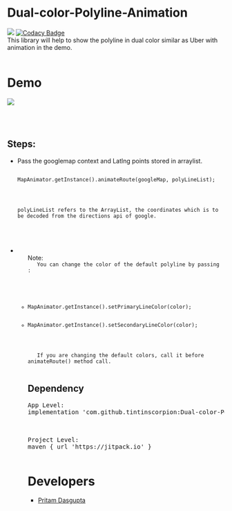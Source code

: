 # Dual-color-Polyline-Animation
[![](https://jitpack.io/v/tintinscorpion/CarMarker-Animation.svg)](https://jitpack.io/#tintinscorpion/CarMarker-Animation)
[![Codacy Badge](https://api.codacy.com/project/badge/Grade/87fcbb61c5a147319acab663ae64815e)](https://www.codacy.com/app/tintinscorpion/Dual-color-Polyline-Animation?utm_source=github.com&amp;utm_medium=referral&amp;utm_content=tintinscorpion/Dual-color-Polyline-Animation&amp;utm_campaign=Badge_Grade)
<br>
This library will help to show the polyline in dual color similar as Uber with animation in the demo. 
<br><br>
# Demo
<img src="https://github.com/tintinscorpion/Dual-color-Polyline-Animation/blob/master/polylinegif.gif"/>

<br><br>

## Steps:
<UL>
<LI>Pass the googlemap context and Latlng points stored in arraylist.
<pre>
<code>
<LI>MapAnimator.getInstance().animateRoute(googleMap, polyLineList);
</LI>
<br><br>
polyLineList refers to the ArrayList<LatLng>, the coordinates which is to be decoded from the directions api of google.
</code>
</pre>
</LI>
 <br><br>
 <LI>
  <ul>Note:
   <code>
   You can change the color of the default polyline by passing :
   <br><br>
   
   <LI>MapAnimator.getInstance().setPrimaryLineColor(color);</LI>
   <LI>MapAnimator.getInstance().setSecondaryLineColor(color);</LI>
   <br> <br>
   If you are changing the default colors, call it before animateRoute() method call.
   </code>
 </LI>


## Dependency
<pre>
<LI>App Level:
implementation 'com.github.tintinscorpion:Dual-color-Polyline-Animation:1.0'
</LI>
<br>
<LI>Project Level:
maven { url 'https://jitpack.io' }
</LI>
</pre>


 

# Developers
<UL>
<LI><a href="https://github.com/tintinscorpion">Pritam Dasgupta</a>
</UL>
